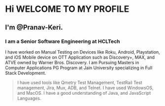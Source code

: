 # Hi WELCOME TO MY PROFILE
## I'm @Pranav-Keri. 
### I am a Senior Software Engineering at HCLTech
I have worked on Manual Testing on Devices like Roku, Android, Playstation, and iOS Mobile device on OTT Application such as Discovery+, MAX, and ATVE owned by Warner Bros. Discovery.
I am Pursuing Masters in Computer Applications PG Program at Jain University specializing in Full Stack Development.
> I have used tools like Qmetry Test Management, TestRail Test management, Jira, Mux, ADB, and Telnet.
> I have used WindowsOS, and MacOS.
> I have a good understanding of Java, and JavaScript Languages.
